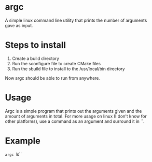 # argc
A simple linux command line utility that prints the number of arguments gave as input.

# Steps to install
1) Create a build directory
2) Run the sconfigure file to create CMake files
3) Run the sbuild file to install to the /usr/local/bin directory

Now argc should be able to run from anywhere.

# Usage
Argc is a simple program that prints out the arguments given and the amount of arguments in total.  For more usage on linux (I don't know for other platforms), use a command as an argument and surround it in \`\`.

# Example
`argc `ls``
